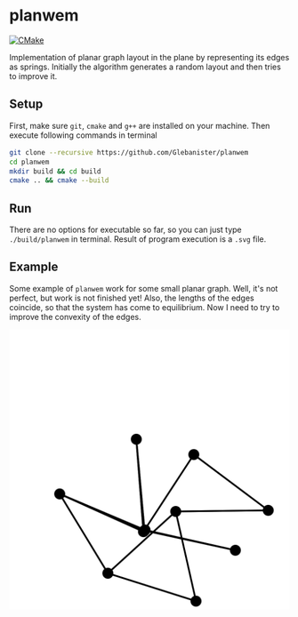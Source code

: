 # planwem

[![CMake](https://github.com/Glebanister/planwem/actions/workflows/cmake.yml/badge.svg)](https://github.com/Glebanister/planwem/actions/workflows/cmake.yml)

Implementation of planar graph layout in the plane by representing its edges as springs. Initially the algorithm generates a random layout and then tries to improve it.

## Setup

First, make sure `git`, `cmake` and `g++` are installed on your machine. Then execute following commands in terminal

```bash
git clone --recursive https://github.com/Glebanister/planwem
cd planwem
mkdir build && cd build
cmake .. && cmake --build
```

## Run

There are no options for executable so far, so you can just type `./build/planwem` in terminal. Result of program execution is a `.svg` file.

## Example

Some example of `planwem` work for some small planar graph. Well, it's not perfect, but work is not finished yet! Also, the lengths of the edges coincide, so that the system has come to equilibrium. Now I need to try to improve the convexity of the edges.

![example](assets/graph.svg "Example")
